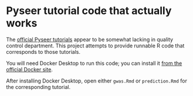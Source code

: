 # Pyseer tutorial code that actually works

The [official Pyseer tutorials](https://pyseer.readthedocs.io/) appear to be somewhat lacking in quality control department. This project attempts to provide runnable R code that corresponds to those tutorials.

You will need Docker Desktop to run this code; you can install it [from the official Docker site](https://www.docker.com/get-started).

After installing Docker Desktop, open either `gwas.Rmd` or `prediction.Rmd` for the corresponding tutorial.
